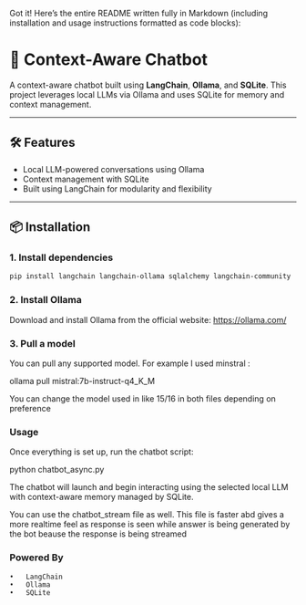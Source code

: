 Got it! Here’s the entire README written fully in Markdown (including installation and usage instructions formatted as code blocks):

# 🤖 Context-Aware Chatbot

A context-aware chatbot built using **LangChain**, **Ollama**, and **SQLite**. This project leverages local LLMs via Ollama and uses SQLite for memory and context management.

---

## 🛠️ Features

- Local LLM-powered conversations using Ollama  
- Context management with SQLite  
- Built using LangChain for modularity and flexibility

---

## 📦 Installation

### 1. Install dependencies

```bash
pip install langchain langchain-ollama sqlalchemy langchain-community
```
### 2. Install Ollama

Download and install Ollama from the official website:
https://ollama.com/

### 3. Pull a model

You can pull any supported model. For example I used minstral :

ollama pull mistral:7b-instruct-q4_K_M

You can change the model used in like 15/16 in both files depending on preference


### Usage

Once everything is set up, run the chatbot script:

python chatbot_async.py

The chatbot will launch and begin interacting using the selected local LLM with context-aware memory managed by SQLite.

You can use the chatbot_stream file as well. This file is faster abd gives a more realtime feel as response is seen while answer is being generated by the bot beause the response is being  streamed 


### Powered By
	•	LangChain
	•	Ollama
	•	SQLite


